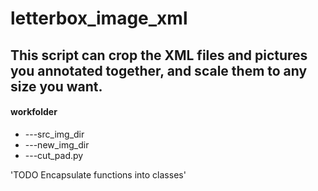 
# letterbox_image_xml
## This script can crop the XML files and pictures you annotated together, and scale them to any size you want.
#### workfolder
*  ---src_img_dir
*  ---new_img_dir
*  ---cut_pad.py

'TODO Encapsulate functions into classes'
